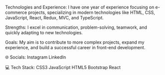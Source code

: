 Technologies and Experience: I have one year of experience focusing on e-commerce projects, specializing in modern technologies like HTML, CSS, JavaScript, React, Redux, MVC, and TypeScript.

Strengths: I excel in communication, problem-solving, teamwork, and quickly adapting to new technologies.

Goals: My aim is to contribute to more complex projects, expand my experience, and build a successful career in front-end development.

🌐 Socials:
Instagram LinkedIn

💻 Tech Stack:
CSS3 JavaScript HTML5 Bootstrap React
